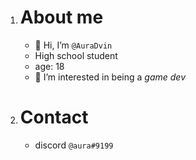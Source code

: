 1. # About me
   - 👋 Hi, I’m `@AuraDvin`
   - High school student 
   - age: 18
   - 👀 I’m interested in being a *game dev*
1. # Contact
   - discord `@aura#9199`
